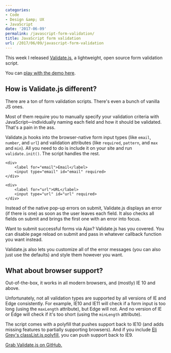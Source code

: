 ```yaml
---
categories:
- Code
- Design &amp; UX
- JavaScript
date: '2017-06-09'
permalink: /javascript-form-validation/
title: JavaScript form validation
url: /2017/06/09/javascript-form-validation
---
```


This week I released [Validate.js](https://github.com/cferdinandi/validate), a lightweight, open source form validation script.

You can [play with the demo here](https://cferdinandi.github.io/validate/).

## How is Validate.js different?

There are a ton of form validation scripts. There's even a bunch of vanilla JS ones.

Most of them require you to manually specify your validation criteria with JavaScript&mdash;individually naming each field and how it should be validated. That's a pain in the ass.

Validate.js hooks into the browser-native form input types (like `email`, `number`, and `url`) and validation attributes (like `required`, `pattern`, and `max` and `min`). All you need to do is include it on your site and run `validate.init()`. The script handles the rest.

```lang-markup
<div>
	<label for="email">Email</label>
	<input type="email" id="email" required>
</div>

<div>
	<label for="url">URL</label>
	<input type="url" id="url" required>
</div>
```

Instead of the native pop-up errors on submit, Validate.js displays an error (if there is one) as soon as the user leaves each field. It also checks all fields on submit and brings the first one with an error into focus.

Want to submit successful forms via Ajax? Validate.js has you covered. You can disable page reload on submit and pass in whatever callback function you want instead.

Validate.js also lets you customize all of the error messages (you can also just use the defaults) and style them however you want.

## What about browser support?

Out-of-the-box, it works in all modern browsers, and (mostly) IE 10 and above.

Unfortunately, not all validation types are supported by all versions of IE and Edge consistently. For example, IE10 and IE11 will check if a form input is too long (using the `maxLength` attribute), but Edge will not. And no version of IE or Edge will check if it's too short (using the `minLength` attribute).

The script comes with a polyfill that pushes support back to IE10 (and adds missing features to partially supporting browsers). And if you include [Eli Grey's classList.js polyfill](https://github.com/eligrey/classList.js/), you can push support back to IE9.

[Grab Validate.js on GitHub.](https://github.com/cferdinandi/validate)